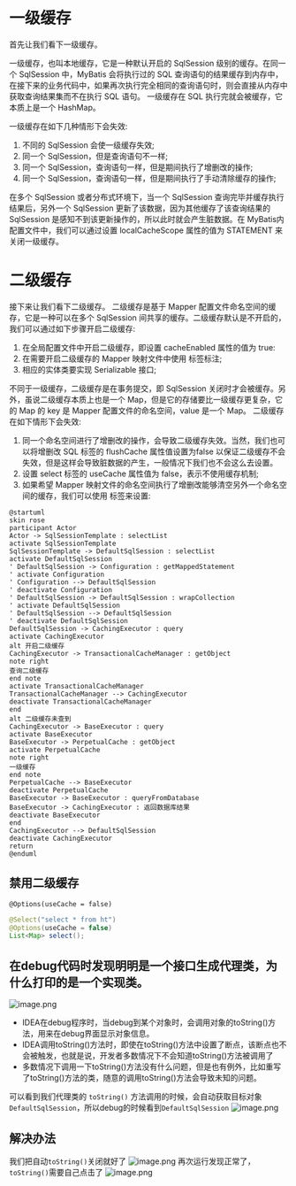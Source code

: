 
# 一级缓存
首先让我们看下一级缓存。

一级缓存，也叫本地缓存，它是一种默认开启的 SqlSession 级别的缓存。在同一个 SqlSession 中，MyBatis 会将执行过的 SQL 查询语句的结果缓存到内存中，在接下来的业务代码中，如果再次执行完全相同的查询语句时，则会直接从内存中获取查询结果集而不在执行 SQL 语句。
一级缓存在 SQL 执行完就会被缓存，它本质上是一个 HashMap。

一级缓存在如下几种情形下会失效:
1. 不同的 SqlSession 会使一级缓存失效;
2. 同一个 SqlSession，但是查询语句不一样;
3. 同一个 SqlSession，查询语句一样，但是期间执行了增删改的操作;
4. 同一个 SqlSession，查询语句一样，但是期间执行了手动清除缓存的操作;

在多个 SqlSession 或者分布式环境下，当一个 SqlSession 查询完毕并缓存执行结果后，另外一个 SqlSession 更新了该数据，因为其他缓存了该查询结果的 SqlSession 是感知不到该更新操作的，所以此时就会产生脏数据。在 MyBatis内配置文件中，我们可以通过设置 localCacheScope 属性的值为 STATEMENT 来关闭一级缓存。

# 二级缓存
接下来让我们看下二级缓存。
二级缓存是基于 Mapper 配置文件命名空间的缓存，它是一种可以在多个 SqlSession 间共享的缓存。二级缓存默认是不开启的，我们可以通过如下步骤开启二级缓存:
1. 在全局配置文件中开启二级缓存，即设置 cacheEnabled 属性的值为 true:
2. 在需要开启二级缓存的 Mapper 映射文件中使用 <cache />标签标注;
3. 相应的实体类要实现 Serializable 接口;

不同于一级缓存，二级缓存是在事务提交，即 SqlSession 关闭时才会被缓存。另外，虽说二级缓存本质上也是一个 Map，但是它的存储要比一级缓存更复杂，它的 Map 的 key 是 Mapper 配置文件的命名空间，value 是一个 Map。
二级缓存在如下情形下会失效:
1. 同一个命名空间进行了增删改的操作，会导致二级缓存失效。当然，我们也可以将增删改 SQL 标签的 flushCache 属性值设置为false 以保证二级缓存不会失效，但是这样会导致脏数据的产生，一般情况下我们也不会这么去设置。
2. 设置 select 标签的 useCache 属性值为 false，表示不使用缓存机制;
3. 如果希望 Mapper 映射文件的命名空间执行了增删改能够清空另外一个命名空间的缓存，我们可以使用<cache-ref> 标签来设置:



```plantuml
@startuml
skin rose
participant Actor
Actor -> SqlSessionTemplate : selectList
activate SqlSessionTemplate
SqlSessionTemplate -> DefaultSqlSession : selectList
activate DefaultSqlSession
' DefaultSqlSession -> Configuration : getMappedStatement
' activate Configuration
' Configuration --> DefaultSqlSession
' deactivate Configuration
' DefaultSqlSession -> DefaultSqlSession : wrapCollection
' activate DefaultSqlSession
' DefaultSqlSession --> DefaultSqlSession
' deactivate DefaultSqlSession
DefaultSqlSession -> CachingExecutor : query
activate CachingExecutor
alt 开启二级缓存
CachingExecutor -> TransactionalCacheManager : getObject
note right
查询二级缓存
end note
activate TransactionalCacheManager
TransactionalCacheManager --> CachingExecutor
deactivate TransactionalCacheManager
end
alt 二级缓存未查到
CachingExecutor -> BaseExecutor : query
activate BaseExecutor
BaseExecutor -> PerpetualCache : getObject
activate PerpetualCache
note right
一级缓存
end note
PerpetualCache --> BaseExecutor
deactivate PerpetualCache
BaseExecutor -> BaseExecutor : queryFromDatabase
BaseExecutor -> CachingExecutor : 返回数据库结果
deactivate BaseExecutor
end
CachingExecutor --> DefaultSqlSession
deactivate CachingExecutor
return
@enduml
```

## 禁用二级缓存
`@Options(useCache = false)`
```java
@Select("select * from ht")
@Options(useCache = false)
List<Map> select();

```
## 在debug代码时发现明明是一个接口生成代理类，为什么打印的是一个实现类。
![image.png](https://gitee.com/ycfan/images/raw/master/img/20231220104059.png)

- IDEA在debug程序时，当debug到某个对象时，会调用对象的toString()方法，用来在debug界面显示对象信息。
- IDEA调用toString()方法时，即使在toString()方法中设置了断点，该断点也不会被触发，也就是说，开发者多数情况下不会知道toString()方法被调用了
- 多数情况下调用一下toString()方法没有什么问题，但是也有例外，比如重写了toString()方法的类，随意的调用toString()方法会导致未知的问题。

可以看到我们代理类的 `toString()` 方法调用的时候，会自动获取目标对象`DefaultSqlSession`，所以debug的时候看到`DefaultSqlSession`
![image.png](https://gitee.com/ycfan/images/raw/master/img/20231220104800.png)

## 解决办法
我们把自动`toString()`关闭就好了 
![image.png](https://gitee.com/ycfan/images/raw/master/img/20231220104554.png)
再次运行发现正常了，`toString()`需要自己点击了
![image.png](https://gitee.com/ycfan/images/raw/master/img/20231220104213.png)
